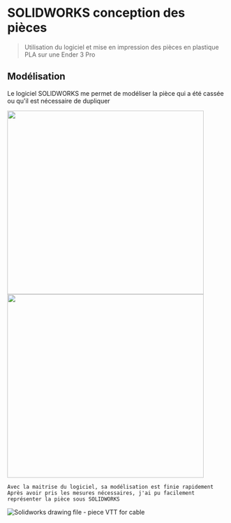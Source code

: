 # SOLIDWORKS conception des pièces 

> Utilisation du logiciel et mise en impression des pièces en plastique PLA sur une Ender 3 Pro

## **Modélisation**

Le logiciel SOLIDWORKS me permet de modéliser la pièce qui a été cassée ou qu'il est nécessaire de dupliquer
<br/>

<img src="https://user-images.githubusercontent.com/128179560/226169853-631b1ef3-18cf-4066-9163-15b9c16f027c.png" width="450" height="420" align="left">
<img src="https://user-images.githubusercontent.com/128179560/226170604-91d0d474-db3e-42e9-8945-7e3951d061d3.png" width="450" height="420">

```
Avec la maitrise du logiciel, sa modélisation est finie rapidement 
Après avoir pris les mesures nécessaires, j'ai pu facilement représenter la pièce sous SOLIDWORKS
```

![Solidworks drawing file - piece VTT for cable](https://user-images.githubusercontent.com/128179560/226169616-3924e904-5549-41d8-8ef3-d9796c66e628.jpg)
